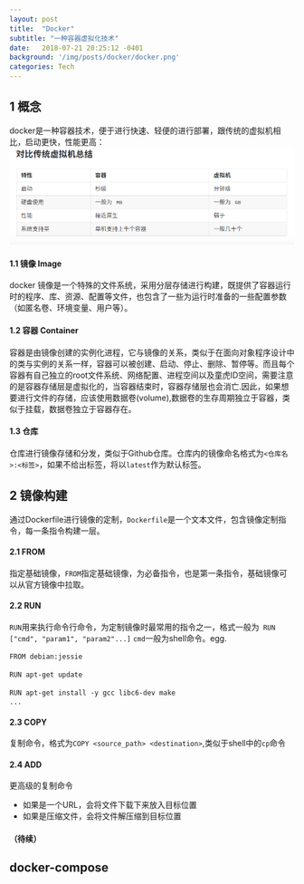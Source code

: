 ```yaml
---
layout: post
title:  "Docker"
subtitle: "一种容器虚拟化技术"
date:   2018-07-21 20:25:12 -0401
background: '/img/posts/docker/docker.png'
categories: Tech
---
```

## 1 概念
docker是一种容器技术，便于进行快速、轻便的进行部署，跟传统的虚拟机相比，启动更快，性能更高：
![docker与传统虚拟机对比](/img/posts/docker/docker_comparison.png)

#### 1.1 镜像 Image
docker 镜像是一个特殊的文件系统，采用分层存储进行构建，既提供了容器运行时的程序、库、资源、配置等文件，也包含了一些为运行时准备的一些配置参数（如匿名卷、环境变量、用户等）。

#### 1.2 容器 Container
容器是由镜像创建的实例化进程，它与镜像的关系，类似于在面向对象程序设计中的类与实例的关系一样，容器可以被创建、启动、停止、删除、暂停等。而且每个容器有自己独立的root文件系统、网络配置、进程空间以及童虎ID空间，需要注意的是容器存储层是虚拟化的，当容器结束时，容器存储层也会消亡.因此，如果想要进行文件的存储，应该使用数据卷(volume),数据卷的生存周期独立于容器，类似于挂载，数据卷独立于容器存在。

#### 1.3 仓库
仓库进行镜像存储和分发，类似于Github仓库。仓库内的镜像命名格式为```<仓库名>:<标签>```，如果不给出标签，将以```latest```作为默认标签。


## 2 镜像构建
通过Dockerfile进行镜像的定制，```Dockerfile```是一个文本文件，包含镜像定制指令，每一条指令构建一层。

#### 2.1 FROM
指定基础镜像，```FROM```指定基础镜像，为必备指令，也是第一条指令，基础镜像可以从官方镜像中拉取。

#### 2.2 RUN
```RUN```用来执行命令行命令，为定制镜像时最常用的指令之一，格式一般为``` RUN ["cmd", "param1", "param2"...]``` ```cmd```一般为shell命令。egg.
``` 
FROM debian:jessie

RUN apt-get update

RUN apt-get install -y gcc libc6-dev make
...

```

#### 2.3 COPY
复制命令，格式为```COPY <source_path> <destination>```,类似于shell中的```cp```命令

#### 2.4 ADD
更高级的复制命令
- 如果<source>是一个URL，会将文件下载下来放入目标位置
- 如果<source>是压缩文件，会将文件解压缩到目标位置

#### （待续）

## docker-compose
